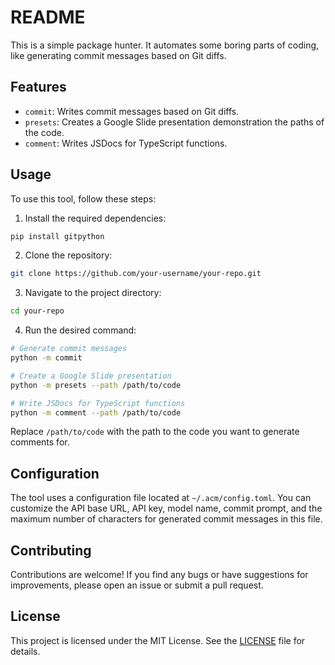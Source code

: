 # README

This is a simple package hunter. It automates some boring parts of coding, like generating commit messages based on Git diffs.

## Features

- `commit`: Writes commit messages based on Git diffs.
- `presets`: Creates a Google Slide presentation demonstration the paths of the code.
- `comment`: Writes JSDocs for TypeScript functions.

## Usage

To use this tool, follow these steps:
1. Install the required dependencies:

```bash
pip install gitpython
```

2. Clone the repository:

```bash
git clone https://github.com/your-username/your-repo.git
```

3. Navigate to the project directory:

```bash
cd your-repo
```

4. Run the desired command:

```bash
# Generate commit messages
python -m commit

# Create a Google Slide presentation
python -m presets --path /path/to/code

# Write JSDocs for TypeScript functions
python -m comment --path /path/to/code
```

Replace `/path/to/code` with the path to the code you want to generate comments for.

## Configuration

The tool uses a configuration file located at `~/.acm/config.toml`. You can customize the API base URL, API key, model name, commit prompt, and the maximum number of characters for generated commit messages in this file.

## Contributing

Contributions are welcome! If you find any bugs or have suggestions for improvements, please open an issue or submit a pull request.

## License

This project is licensed under the MIT License. See the [LICENSE](LICENSE) file for details.